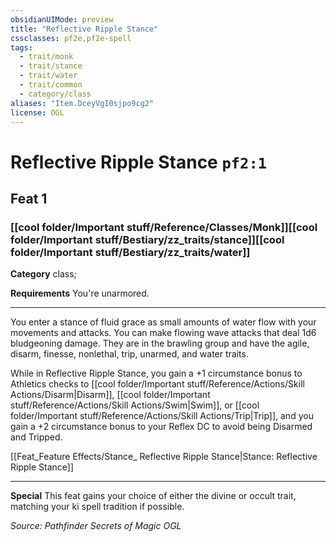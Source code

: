 ```yaml
---
obsidianUIMode: preview
title: "Reflective Ripple Stance"
cssclasses: pf2e,pf2e-spell
tags:
  - trait/monk
  - trait/stance
  - trait/water
  - trait/common
  - category/class
aliases: "Item.DceyVgI0sjpo9cg2"
license: OGL
---
```

# Reflective Ripple Stance `pf2:1`
## Feat 1
### [[cool folder/Important stuff/Reference/Classes/Monk]][[cool folder/Important stuff/Bestiary/zz_traits/stance]][[cool folder/Important stuff/Bestiary/zz_traits/water]]

**Category** class; 




**Requirements** You're unarmored.

* * *

You enter a stance of fluid grace as small amounts of water flow with your movements and attacks. You can make flowing wave attacks that deal 1d6 bludgeoning damage. They are in the brawling group and have the agile, disarm, finesse, nonlethal, trip, unarmed, and water traits.

While in Reflective Ripple Stance, you gain a +1 circumstance bonus to Athletics checks to [[cool folder/Important stuff/Reference/Actions/Skill Actions/Disarm|Disarm]], [[cool folder/Important stuff/Reference/Actions/Skill Actions/Swim|Swim]], or [[cool folder/Important stuff/Reference/Actions/Skill Actions/Trip|Trip]], and you gain a +2 circumstance bonus to your Reflex DC to avoid being Disarmed and Tripped.

[[Feat_Feature Effects/Stance_ Reflective Ripple Stance|Stance: Reflective Ripple Stance]]

* * *

**Special** This feat gains your choice of either the divine or occult trait, matching your ki spell tradition if possible.

*Source: Pathfinder Secrets of Magic*
*OGL*